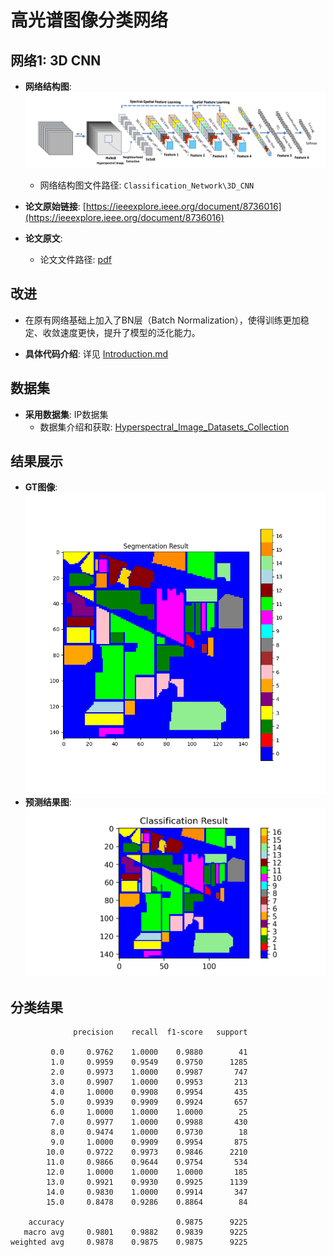 # 高光谱图像分类网络

## 网络1: 3D CNN

- **网络结构图**: ![网络结构图](./3D_CNN/network.png)
    - 网络结构图文件路径: `Classification_Network\3D_CNN`
  
- **论文原始链接**: [https://ieeexplore.ieee.org/document/8736016](https://ieeexplore.ieee.org/document/8736016)

- **论文原文**: 
    - 论文文件路径: [pdf](./3D_CNN/HybridSN_Exploring_3-D2-D_CNN_Feature_Hierarchy_for_Hyperspectral_Image_Classification.pdf)

## 改进
- 在原有网络基础上加入了BN层（Batch Normalization），使得训练更加稳定、收敛速度更快，提升了模型的泛化能力。

- **具体代码介绍**: 详见 [Introduction.md](./3D_CNN/Introduction.md)

## 数据集
- **采用数据集**: IP数据集
    - 数据集介绍和获取: [Hyperspectral_Image_Datasets_Collection](https://github.com/Sellifake/Hyperspectral_Image_Datasets_Collection)

## 结果展示
- **GT图像**: ![gt](./3D_CNN/gt.png)
- **预测结果图**: ![pred](./3D_CNN/pred.png)


## 分类结果

```plaintext
              precision    recall  f1-score   support

         0.0     0.9762    1.0000    0.9880        41
         1.0     0.9959    0.9549    0.9750      1285
         2.0     0.9973    1.0000    0.9987       747
         3.0     0.9907    1.0000    0.9953       213
         4.0     1.0000    0.9908    0.9954       435
         5.0     0.9939    0.9909    0.9924       657
         6.0     1.0000    1.0000    1.0000        25
         7.0     0.9977    1.0000    0.9988       430
         8.0     0.9474    1.0000    0.9730        18
         9.0     1.0000    0.9909    0.9954       875
        10.0     0.9722    0.9973    0.9846      2210
        11.0     0.9866    0.9644    0.9754       534
        12.0     1.0000    1.0000    1.0000       185
        13.0     0.9921    0.9930    0.9925      1139
        14.0     0.9830    1.0000    0.9914       347
        15.0     0.8478    0.9286    0.8864        84

    accuracy                         0.9875      9225
   macro avg     0.9801    0.9882    0.9839      9225
weighted avg     0.9878    0.9875    0.9875      9225


